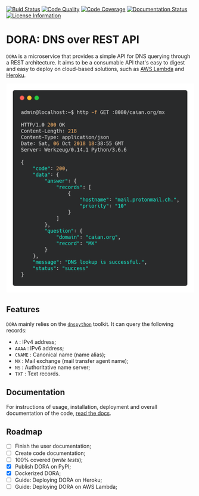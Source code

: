 [![Buid Status][build]][travis] [![Code Quality][quality]][lgtm] [![Code Coverage][cov]][codecov] [![Documentation Status][doc]][readthedocs] [![License Information][license]][mit]

[build]: https://travis-ci.org/caieretl/dora.svg?branch=master
[quality]: https://img.shields.io/lgtm/grade/python/g/caiertl/dora.svg?logo=lgtm&logoWidth=18
[cov]: https://codecov.io/gh/caiertl/dora/branch/master/graph/badge.svg
[doc]: https://readthedocs.org/projects/dora/badge/?version=latest
[license]: https://img.shields.io/github/license/caiertl/dora.svg

[travis]: https://travis-ci.org/caiertl/dora
[lgtm]: https://lgtm.com/projects/g/caiertl/dora/context:python
[codecov]: https://codecov.io/gh/caiertl/dora
[readthedocs]: https://dora.readthedocs.io
[mit]: https://github.com/caiertl/dora/blob/master/LICENSE


# DORA: DNS over REST API

`DORA` is a microservice that provides a simple API for DNS querying through a
REST architecture. It aims to be a consumable API that's easy to digest and
easy to deploy on cloud-based solutions, such as [AWS Lambda][lambda] and
[Heroku][heroku].

<p align="center">
    <img src="docs/_static/example.png">
</p>

[lambda]: https://aws.amazon.com/lambda/
[heroku]: https://www.heroku.com/


## Features

`DORA` mainly relies on the [`dnspython`][dnspython] toolkit. It can query the
following records:

- `A`     : IPv4 address;
- `AAAA`  : IPv6 address;
- `CNAME` : Canonical name (name alias);
- `MX`    : Mail exchange (mail transfer agent name);
- `NS`    : Authoritative name server;
- `TXT`   : Text records.

[dnspython]: https://github.com/rthalley/dnspython


## Documentation

For instructions of usage, installation, deployment and overall documentation
of the code, [read the docs](http://dora.rtfd.io).


## Roadmap

- [ ] Finish the user documentation;
- [ ] Create code documentation;
- [ ] 100% covered (*write tests*);
- [X] Publish DORA on PyPI;
- [X] Dockerized DORA;
- [ ] Guide: Deploying DORA on Heroku;
- [ ] Guide: Deploying DORA on AWS Lambda;
